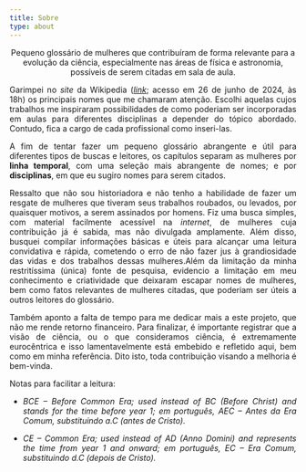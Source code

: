 ```yaml
---
title: Sobre
type: about
---
```


<div align="center">

Pequeno glossário de mulheres que contribuíram de forma relevante para a evolução da ciência, especialmente nas áreas de física e astronomia, possíveis de serem citadas em sala de aula.

</div>

<div align="justify">

Garimpei no _site_ da Wikipedia ([_link_](https://en.wikipedia.org/wiki/Timeline_of_women_in_science); acesso em 26 de junho de 2024, às 18h) os principais nomes que me chamaram atenção. Escolhi aquelas cujos trabalhos me inspiraram possibilidades de como poderiam ser incorporadas em aulas para diferentes disciplinas a depender do tópico abordado. Contudo, fica a cargo de cada profissional como inseri-las.

A fim de tentar fazer um pequeno glossário abrangente e útil para diferentes tipos de buscas e leitores, os capítulos separam as mulheres por **linha temporal**, com uma seleção mais abrangente de nomes; e por **disciplinas**, em que eu sugiro nomes para serem citados.

Ressalto que não sou historiadora e não tenho a habilidade de fazer um resgate de mulheres que tiveram seus trabalhos roubados, ou levados, por quaisquer motivos, a serem assinados por homens. Fiz uma busca simples, com material facilmente acessível na _internet_, de mulheres cuja contribuição já é sabida, mas não divulgada amplamente. Além disso, busquei compilar informações básicas e úteis para alcançar uma leitura convidativa e rápida, cometendo o erro de não fazer jus à grandiosidade das vidas e dos trabalhos dessas mulheres.Além da limitação da minha restritíssima (única) fonte de pesquisa, evidencio a limitação em meu conhecimento e criatividade que deixaram escapar nomes de mulheres, bem como fatos relevantes de mulheres citadas, que poderiam ser úteis a outros leitores do glossário.

Também aponto a falta de tempo para me dedicar mais a este projeto, que não me rende retorno financeiro. Para finalizar, é importante registrar que a visão de ciência, ou o que consideramos ciência, é extremamente eurocêntrica e isso lamentavelmente está embebido e refletido aqui, bem como em minha referência. Dito isto, toda contribuição visando a melhoria é bem-vinda.

Notas para facilitar a leitura:

* _BCE – Before Common Era; used instead of BC (Before Christ) and stands for the time before year 1; em português, AEC – Antes da Era Comum, substituindo a.C (antes de Cristo)._

* _CE – Common Era; used instead of AD (Anno Domini) and represents the time from year 1 and onward; em português, EC – Era Comum, substituindo d.C (depois de Cristo)._

</div>
